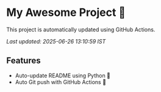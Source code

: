 # My Awesome Project 🚀

This project is automatically updated using GitHub Actions.

_Last updated: 2025-06-26 13:10:59 IST_

## Features
- Auto-update README using Python 🐍
- Auto Git push with GitHub Actions 🤖
